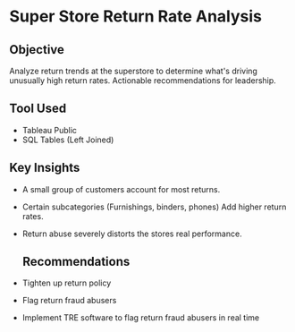 # Super Store Return Rate Analysis

## Objective
Analyze return trends at the superstore to determine what's driving unusually high return rates. Actionable recommendations for leadership.

## Tool Used
- Tableau Public
- SQL Tables (Left Joined)

## Key Insights
- A small group of customers account for most returns.
- Certain subcategories
  (Furnishings, binders, phones)
  Add higher return rates.
- Return abuse severely distorts the stores real performance.

    ## Recommendations
- Tighten up return policy
- Flag return fraud abusers
- Implement TRE software to flag return fraud abusers in real time
      
